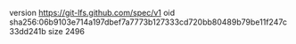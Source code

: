 version https://git-lfs.github.com/spec/v1
oid sha256:06b9103e714a197dbef7a7773b127333cd720bb80489b79be11f247c33dd241b
size 2496
